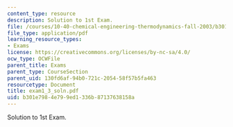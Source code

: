 ```yaml
---
content_type: resource
description: Solution to 1st Exam.
file: /courses/10-40-chemical-engineering-thermodynamics-fall-2003/b301e7984e799ed1336b87137638158a_exam1_3_soln.pdf
file_type: application/pdf
learning_resource_types:
- Exams
license: https://creativecommons.org/licenses/by-nc-sa/4.0/
ocw_type: OCWFile
parent_title: Exams
parent_type: CourseSection
parent_uid: 130fd6af-94b0-721c-2054-58f57b5fa463
resourcetype: Document
title: exam1_3_soln.pdf
uid: b301e798-4e79-9ed1-336b-87137638158a
---
```

Solution to 1st Exam.